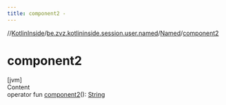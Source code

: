 ```yaml
---
title: component2 -
---
```

//[KotlinInside](../../index.md)/[be.zvz.kotlininside.session.user.named](../index.md)/[Named](index.md)/[component2](component2.md)



# component2  
[jvm]  
Content  
operator fun [component2](component2.md)(): [String](https://kotlinlang.org/api/latest/jvm/stdlib/kotlin/-string/index.html)  



